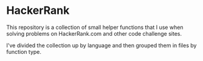 # HackerRank

This repository is a collection of small helper functions that I use when solving problems on HackerRank.com and other code challenge sites.

I've divided the collection up by language and then grouped them in files by function type.
